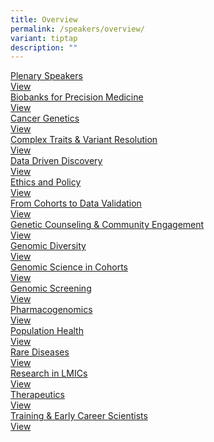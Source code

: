 ```yaml
---
title: Overview
permalink: /speakers/overview/
variant: tiptap
description: ""
---
```

<p></p>
<div class="isomer-card-grid"><a rel="noopener noreferrer nofollow" href="/speakers/plenary/" class="isomer-card"><div class="isomer-card-body"><div class="isomer-card-title">Plenary Speakers</div><div class="isomer-card-link">View</div></div></a>
<a rel="noopener noreferrer nofollow" href="https://preciseihcc-conference.sg/speakers/biobanks-for-precision-medicine/" class="isomer-card">
<div class="isomer-card-body">
<div class="isomer-card-title">Biobanks for Precision Medicine</div>
<div class="isomer-card-link">View</div>
</div>
</a><a rel="noopener noreferrer nofollow" href="https://preciseihcc-conference.sg/speakers/cancer-genetics/" class="isomer-card"><div class="isomer-card-body"><div class="isomer-card-title">Cancer Genetics</div><div class="isomer-card-link">View</div></div></a>
<a rel="noopener noreferrer nofollow" href="https://preciseihcc-conference.sg/speakers/complex-traits-and-variant-resolution/" class="isomer-card">
<div class="isomer-card-body">
<div class="isomer-card-title">Complex Traits &amp; Variant Resolution</div>
<div class="isomer-card-link">View</div>
</div>
</a><a rel="noopener noreferrer nofollow" href="https://preciseihcc-conference.sg/speakers/data-driven-discovery/" class="isomer-card"><div class="isomer-card-body"><div class="isomer-card-title">Data Driven Discovery</div><div class="isomer-card-link">View</div></div></a>
<a rel="noopener noreferrer nofollow" href="https://preciseihcc-conference.sg/speakers/ethics-and-policy/" class="isomer-card">
<div class="isomer-card-body">
<div class="isomer-card-title">Ethics and Policy</div>
<div class="isomer-card-link">View</div>
</div>
</a><a rel="noopener noreferrer nofollow" href="https://preciseihcc-conference.sg/speakers/from-cohorts-to-data-validation/" class="isomer-card"><div class="isomer-card-body"><div class="isomer-card-title">From Cohorts to Data Validation</div><div class="isomer-card-link">View</div></div></a>
<a rel="noopener noreferrer nofollow" href="https://preciseihcc-conference.sg/speakers/genetic-counseling-and-community-engagement/" class="isomer-card">
<div class="isomer-card-body">
<div class="isomer-card-title">Genetic Counseling &amp; Community Engagement</div>
<div class="isomer-card-link">View</div>
</div>
</a><a rel="noopener noreferrer nofollow" href="https://preciseihcc-conference.sg/speakers/genomic-diversity/" class="isomer-card"><div class="isomer-card-body"><div class="isomer-card-title">Genomic Diversity</div><div class="isomer-card-link">View</div></div></a>
<a rel="noopener noreferrer nofollow" href="https://preciseihcc-conference.sg/speakers/genomic-science-in-cohorts/" class="isomer-card">
<div class="isomer-card-body">
<div class="isomer-card-title">Genomic Science in Cohorts</div>
<div class="isomer-card-link">View</div>
</div>
</a><a rel="noopener noreferrer nofollow" href="https://preciseihcc-conference.sg/speakers/genomic-screening/" class="isomer-card"><div class="isomer-card-body"><div class="isomer-card-title">Genomic Screening</div><div class="isomer-card-link">View</div></div></a>
<a rel="noopener noreferrer nofollow" href="https://preciseihcc-conference.sg/speakers/pharmacogenomics/" class="isomer-card">
<div class="isomer-card-body">
<div class="isomer-card-title">Pharmacogenomics</div>
<div class="isomer-card-link">View</div>
</div>
</a><a rel="noopener noreferrer nofollow" href="https://preciseihcc-conference.sg/speakers/population-health/" class="isomer-card"><div class="isomer-card-body"><div class="isomer-card-title">Population Health</div><div class="isomer-card-link">View</div></div></a>
<a rel="noopener noreferrer nofollow" href="https://preciseihcc-conference.sg/speakers/rare-diseases/" class="isomer-card">
<div class="isomer-card-body">
<div class="isomer-card-title">Rare Diseases</div>
<div class="isomer-card-link">View</div>
</div>
</a><a rel="noopener noreferrer nofollow" href="https://preciseihcc-conference.sg/speakers/research-in-limcs/" class="isomer-card"><div class="isomer-card-body"><div class="isomer-card-title">Research in LMICs</div><div class="isomer-card-link">View</div></div></a>
<a rel="noopener noreferrer nofollow" href="https://preciseihcc-conference.sg/speakers/therapeutics/" class="isomer-card">
<div class="isomer-card-body">
<div class="isomer-card-title">Therapeutics</div>
<div class="isomer-card-link">View</div>
</div>
</a><a rel="noopener noreferrer nofollow" href="https://preciseihcc-conference.sg/speakers/training-and-early-career-scientists/" class="isomer-card"><div class="isomer-card-body"><div class="isomer-card-title">Training &amp; Early Career Scientists</div><div class="isomer-card-link">View</div></div></a>
</div>
<p></p>